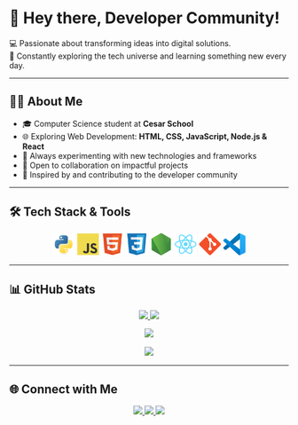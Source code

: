 # 👋 Hey there, Developer Community!  

💻 Passionate about transforming ideas into digital solutions.  
🚀 Constantly exploring the tech universe and learning something new every day.  

---

## 👨‍💻 About Me  

- 🎓 Computer Science student at **Cesar School**  
- 🌐 Exploring Web Development: **HTML, CSS, JavaScript, Node.js & React**  
- 🚀 Always experimenting with new technologies and frameworks  
- 🤝 Open to collaboration on impactful projects  
- 🌟 Inspired by and contributing to the developer community  

---

## 🛠️ Tech Stack & Tools  

<p align="center">
  <img src="https://raw.githubusercontent.com/devicons/devicon/master/icons/python/python-original.svg" alt="Python" width="40" height="40"/>
  <img src="https://raw.githubusercontent.com/devicons/devicon/master/icons/javascript/javascript-original.svg" alt="JavaScript" width="40" height="40"/>
  <img src="https://raw.githubusercontent.com/devicons/devicon/master/icons/html5/html5-original.svg" alt="HTML5" width="40" height="40"/>
  <img src="https://raw.githubusercontent.com/devicons/devicon/master/icons/css3/css3-original.svg" alt="CSS3" width="40" height="40"/>
  <img src="https://raw.githubusercontent.com/devicons/devicon/master/icons/nodejs/nodejs-original.svg" alt="Node.js" width="40" height="40"/>
  <img src="https://raw.githubusercontent.com/devicons/devicon/master/icons/react/react-original.svg" alt="React" width="40" height="40"/>
  <img src="https://raw.githubusercontent.com/devicons/devicon/master/icons/git/git-original.svg" alt="Git" width="40" height="40"/>
  <img src="https://raw.githubusercontent.com/devicons/devicon/master/icons/vscode/vscode-original.svg" alt="VS Code" width="40" height="40"/>
</p>  

---

## 📊 GitHub Stats  

<p align="center">
  <a href="https://github.com/CaioLira18">
    <img height="180em" src="https://github-readme-stats.vercel.app/api?username=CaioLira18&show_icons=true&theme=dracula&include_all_commits=true&count_private=true"/>
    <img height="180em" src="https://github-readme-stats.vercel.app/api/top-langs/?username=CaioLira18&layout=compact&langs_count=8&theme=dracula"/>
  </a>
</p>

<p align="center">
  <a href="https://github.com/CaioLira18">
    <img height="180em" src="https://streak-stats.demolab.com/?user=CaioLira18&theme=dracula&hide_border=true"/>
  </a>
</p>

<p align="center">
  <a href="https://github.com/CaioLira18">
    <img src="https://github-profile-summary-cards.vercel.app/api/cards/profile-details?username=CaioLira18&theme=dracula"/>
  </a>
</p>

---

## 🌐 Connect with Me  

<p align="center">
  <a href="https://www.linkedin.com/in/caio-ferreira-32b330205/">
    <img src="https://img.shields.io/badge/LinkedIn-0A66C2?style=for-the-badge&logo=linkedin&logoColor=white"/>
  </a>
  <a href="https://www.instagram.com/caiolira_fl16/">
    <img src="https://img.shields.io/badge/Instagram-E4405F?style=for-the-badge&logo=instagram&logoColor=white"/>
  </a>
  <a href="mailto:caiozao1212@gmail.com">
    <img src="https://img.shields.io/badge/Gmail-D14836?style=for-the-badge&logo=gmail&logoColor=white"/>
  </a>
</p>
